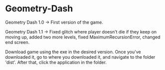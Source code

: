 # Geometry-Dash
Geometry Dash 1.0 -> First version of the game.

Geometry Dash 1.1 -> Fixed glitch where player doesn't die if they keep on moving up, added two more levels, fixed MaximumRecursionError, changed end screen.

Download game using the exe in the desired version. Once you've downloaded it, go to where you downloaded it, and navigate to the folder 'dist'. After that, click the application in the folder.

